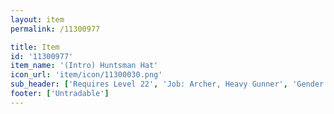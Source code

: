 ```yaml
---
layout: item
permalink: /11300977

title: Item
id: '11300977'
item_name: '(Intro) Huntsman Hat'
icon_url: 'item/icon/11300030.png'
sub_header: ['Requires Level 22', 'Job: Archer, Heavy Gunner', 'Gender: All']
footer: ['Untradable']
---
```

